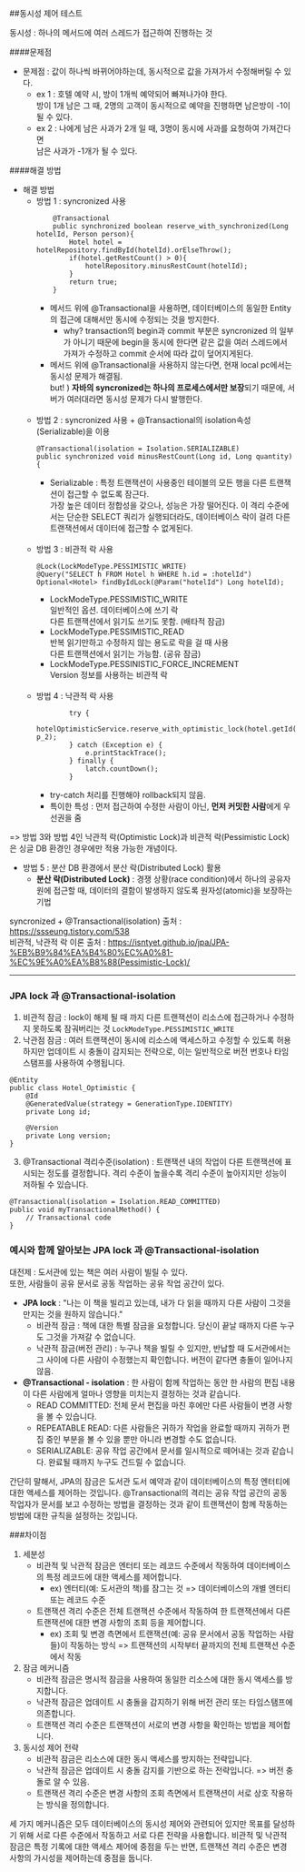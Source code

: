 ##동시성 제어 테스트

동시성 : 하나의 메서드에 여러 스레드가 접근하여 진행하는 것

####문제점
* 문제점 : 값이 하나씩 바뀌어야하는데, 동시적으로 값을 가져가서 수정해버릴 수 있다.
    * ex 1 : 호텔 예약 시, 방이 1개씩 예약되어 빠져나가야 한다.
      <br>
      방이 1개 남은 그 때, 2명의 고객이 동시적으로 예약을 진행하면 남은방이 -1이 될 수 있다.
    * ex 2 : 나에게 남은 사과가 2개 일 때, 3명이 동시에 사과를 요청하여 가져간다면
      <br>
      남은 사과가 -1개가 될 수 있다.

####해결 방법
* 해결 방법
    * 방법 1 : syncronized 사용
        ```
            @Transactional
            public synchronized boolean reserve_with_synchronized(Long hotelId, Person person){
                Hotel hotel = hotelRepository.findById(hotelId).orElseThrow();
                if(hotel.getRestCount() > 0){
                    hotelRepository.minusRestCount(hotelId);
                }
                return true;
            }
        ```     
      * 메서드 위에 @Transactional을 사용하면, 데이터베이스의 동일한 Entity의 접근에 대해서만 동시에 수정되는 것을 방지한다.
        * why? transaction의 begin과 commit 부분은 syncronized 의 일부가 아니기 때문에 begin을 동시에 한다면 같은 값을 여러 스레드에서 가져가 수정하고 commit 순서에 따라 값이 덮어지게된다.
      * 메서드 위에 @Transactional을 사용하지 않는다면, 현재 local pc에서는 동시성 문제가 해결됨.
        <br>
        but! ) **자바의 syncronized는 하나의 프로세스에서만 보장**되기 때문에, 서버가 여러대라면 동시성 문제가 다시 발행한다.
<br><br>
  * 방법 2 : syncronized 사용 + @Transactional의 isolation속성(Serializable)을 이용
     ```
    @Transactional(isolation = Isolation.SERIALIZABLE)
    public synchronized void minusRestCount(Long id, Long quantity){
     ```
    * Serializable : 특정 트랜잭션이 사용중인 테이블의 모든 행을 다른 트랜잭션이 접근할 수 없도록 잠근다.
    <br>가장 높은 데이터 정합성을 갖으나, 성능은 가장 떨어진다. 이 격리 수준에서는 단순한 SELECT 쿼리가 실행되더라도, 데이터베이스 락이 걸려 다른 트랜잭션에서 데이터에 접근할 수 없게된다.
<br><br>
  * 방법 3 : 비관적 락 사용
    ```    
    @Lock(LockModeType.PESSIMISTIC_WRITE)
    @Query("SELECT h FROM Hotel h WHERE h.id = :hotelId")
    Optional<Hotel> findByIdLock(@Param("hotelId") Long hotelId);
    ```
    * LockModeType.PESSIMISTIC_WRITE<br>
      일반적인 옵션. 데이터베이스에 쓰기 락<br>
      다른 트랜잭션에서 읽기도 쓰기도 못함. (배타적 잠금)
    * LockModeType.PESSIMISTIC_READ<br>
    반복 읽기만하고 수정하지 않는 용도로 락을 걸 때 사용<br>
    다른 트랜잭션에서 읽기는 가능함. (공유 잠금)
    * LockModeType.PESSINISTIC_FORCE_INCREMENT<br>
    Version 정보를 사용하는 비관적 락
<br><br>      
  * 방법 4 : 낙관적 락 사용<br>
    ```
            try {
                hotelOptimisticService.reserve_with_optimistic_lock(hotel.getId(), p_2);
            } catch (Exception e) {
                e.printStackTrace();
            } finally {
                latch.countDown();
            }
    ```
    * try-catch 처리를 진행해야 rollback되지 않음.
    * 특이한 특성 : 먼저 접근하여 수정한 사람이 아닌, **먼저 커밋한 사람**에게 우선권을 줌

=> 방법 3와 방법 4인 낙관적 락(Optimistic Lock)과 비관적 락(Pessimistic Lock)은 싱글 DB 환경인 경우에만 적용 가능한 개념이다.

* 방법 5 : 분산 DB 환경에서 분산 락(Distributed Lock) 활용
    * **분산 락(Distributed Lock)** : 경쟁 상황(race condition)에서 하나의 공유자원에 접근할 때, 데이터의 결함이 발생하지 않도록 원자성(atomic)을 보장하는 기법


syncronized + @Transactional(isolation) 출처 : https://ssseung.tistory.com/538 <br/>
비관적, 낙관적 락 이론 출처 : https://isntyet.github.io/jpa/JPA-%EB%B9%84%EA%B4%80%EC%A0%81-%EC%9E%A0%EA%B8%88(Pessimistic-Lock)/ <br/>



---
### JPA lock 과 @Transactional-isolation
1. 비관적 잠금 : lock이 해제 될 때 까지 다른 트랜잭션이 리소스에 접근하거나 수정하지 못하도록 잠궈버리는 것
```LockModeType.PESSIMISTIC_WRITE```
2. 낙관점 잠금 : 여러 트랜잭션이 동시에 리소스에 액세스하고 수정할 수 있도록 허용하지만 업데이트 시 충돌이 감지되는 전략으로, 이는 일반적으로 버전 번호나 타임스탬프를 사용하여 수행됩니다.
```
@Entity
public class Hotel_Optimistic {
    @Id
    @GeneratedValue(strategy = GenerationType.IDENTITY)
    private Long id;

    @Version
    private Long version;
}
```
3. @Transactional 격리수준(isolation) : 트랜잭션 내의 작업이 다른 트랜잭션에 표시되는 정도를 결정합니다. 격리 수준이 높을수록 격리 수준이 높아지지만 성능이 저하될 수 있습니다.
```
@Transactional(isolation = Isolation.READ_COMMITTED)
public void myTransactionalMethod() {
    // Transactional code
}
```

### 예시와 함께 알아보는 JPA lock 과 @Transactional-isolation
대전제 : 도서관에 있는 책은 여러 사람이 빌릴 수 있다.
<br>또한, 사람들이 공유 문서로 공동 작업하는 공유 작업 공간이 있다.
* **JPA lock** : "나는 이 책을 빌리고 있는데, 내가 다 읽을 때까지 다른 사람이 그것을 만지는 것을 원하지 않습니다."
    * 비관적 잠금 : 책에 대한 특별 잠금을 요청합니다. 당신이 끝날 때까지 다른 누구도 그것을 가져갈 수 없습니다.
    * 낙관적 잠금(버전 관리) : 누구나 책을 빌릴 수 있지만, 반납할 때 도서관에서는 그 사이에 다른 사람이 수정했는지 확인합니다. 버전이 같다면 충돌이 일어나지 않음.
* **@Transactional - isolation** : 한 사람이 함께 작업하는 동안 한 사람의 편집 내용이 다른 사람에게 얼마나 영향을 미치는지 결정하는 것과 같습니다. 
    * READ COMMITTED: 전체 문서 편집을 마친 후에만 다른 사람들이 변경 사항을 볼 수 있습니다. 
    * REPEATABLE READ: 다른 사람들은 귀하가 작업을 완료할 때까지 귀하가 편집 중인 부분을 볼 수 있을 뿐만 아니라 변경할 수도 없습니다.
    * SERIALIZABLE: 공유 작업 공간에서 문서를 일시적으로 떼어내는 것과 같습니다. 완료될 때까지 누구도 건드릴 수 없습니다.

간단히 말해서, JPA의 잠금은 도서관 도서 예약과 같이 데이터베이스의 특정 엔터티에 대한 액세스를 제어하는 것입니다. @Transactional의 격리는 공유 작업 공간의 공동 작업자가 문서를 보고 수정하는 방법을 결정하는 것과 같이 트랜잭션이 함께 작동하는 방법에 대한 규칙을 설정하는 것입니다.


###차이점
1. 세분성 
    - 비관적 및 낙관적 잠금은 엔터티 또는 레코드 수준에서 작동하여 데이터베이스의 특정 레코드에 대한 액세스를 제어합니다.
        * ex) 엔터티(예: 도서관의 책)를 잠그는 것 => 데이터베이스의 개별 엔터티 또는 레코드 수준
    - 트랜잭션 격리 수준은 전체 트랜잭션 수준에서 작동하여 한 트랜잭션에서 다른 트랜잭션에 대한 변경 사항의 조회 등을 제어합니다.
        * ex) 조회 및 변경 측면에서 트랜잭션(예: 공유 문서에서 공동 작업하는 사람들)이 작동하는 방식 => 트랜잭션의 시작부터 끝까지의 전체 트랜잭션 수준에서 작동
2. 잠금 메커니즘
    - 비관적 잠금은 명시적 잠금을 사용하여 동일한 리소스에 대한 동시 액세스를 방지합니다.
    - 낙관적 잠금은 업데이트 시 충돌을 감지하기 위해 버전 관리 또는 타임스탬프에 의존합니다.
    - 트랜잭션 격리 수준은 트랜잭션이 서로의 변경 사항을 확인하는 방법을 제어합니다.
3. 동시성 제어 전략
    - 비관적 잠금은 리소스에 대한 동시 액세스를 방지하는 전략입니다.
    - 낙관적 잠금은 업데이트 시 충돌 감지를 기반으로 하는 전략입니다. => 버전 충돌로 알 수 있음.
    - 트랜잭션 격리 수준은 변경 사항의 조회 측면에서 트랜잭션이 서로 상호 작용하는 방식을 정의합니다.

세 가지 메커니즘은 모두 데이터베이스의 동시성 제어와 관련되어 있지만 목표를 달성하기 위해 서로 다른 수준에서 작동하고 서로 다른 전략을 사용합니다.
비관적 및 낙관적 잠금은 특정 기록에 대한 액세스 제어에 중점을 두는 반면, 트랜잭션 격리 수준은 변경 사항의 가시성을 제어하는데 중점을 둡니다.


